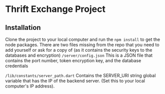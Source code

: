 # Thrift Exchange Project

## Installation

Clone the project to your local computer and run the `npm install` to get the node packages.
There are two files missing from the repo that you need to add yourself or ask for a copy of (as it contains the security keys to the databases and encryption)
`/server/config.json`
This is a JSON file that contains the port number, token encryption key, and the database credentials 

`/lib/constants/server_path.dart`
Contains the SERVER_URI string global variable that has the IP of the backend server. (Set this to your local computer's IP address).
